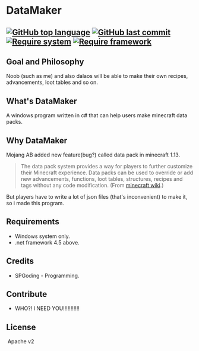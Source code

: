 # DataMaker
[![GitHub top language](https://img.shields.io/github/languages/top/spgoding/datamaker.svg?style=flat-square)]()
[![GitHub last commit](https://img.shields.io/github/last-commit/spgoding/datamaker.svg?style=flat-square)]()
[![Require system](https://img.shields.io/badge/require%20system-windows-orange.svg?style=flat-square)]()
[![Require framework](https://img.shields.io/badge/require%20.net%20framework-4.5%20or%20later-red.svg?style=flat-square)]()
---

## Goal and Philosophy

  Noob (such as me) and also dalaos will be able to make their own recipes, advancements, loot tables and so on.

## What's DataMaker
  
  A windows program written in c# that can help users make minecraft data packs.

## Why DataMaker

  Mojang AB added new feature(bug?) called data pack in minecraft 1.13. 
  
  > The data pack system provides a way for players to further customize their Minecraft experience. Data packs can be used to override or add new advancements, functions, loot tables, structures, recipes and tags without any code modification. (From [minecraft wiki](https://minecraft.gamepedia.com/Data_pack).)
  
  But players have to write a lot of json files (that's inconvenient) to make it, so i made this program.

## Requirements

  - Windows system only.
  - .net framework 4.5 above.  

## Credits

  - SPGoding - Programming.

## Contribute

  - WHO?! I NEED YOU!!!!!!!!!!!

## License

  Apache v2

